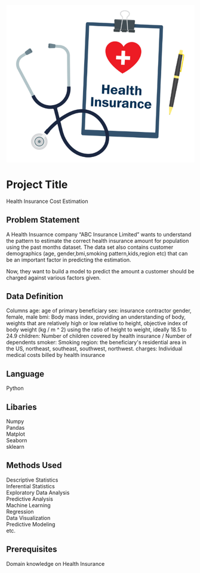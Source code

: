 ![image](medical_insurance.jpg)

# Project Title

Health Insurance Cost Estimation

## Problem Statement

A Health Insuarnce company “ABC Insurance Limited” wants to understand the pattern to estimate the correct health insurance amount for population using the past months dataset.
The data set also contains customer demographics (age, gender,bmi,smoking pattern,kids,region etc) that can be an important factor in predicting the estimation.

Now, they want to build a model to predict the  amount a customer should be charged against various factors given.

## Data Definition
Columns
age: age of primary beneficiary
sex: insurance contractor gender, female, male
bmi: Body mass index, providing an understanding of body, weights that are relatively high or low relative to height,
objective index of body weight (kg / m ^ 2) using the ratio of height to weight, ideally 18.5 to 24.9
children: Number of children covered by health insurance / Number of dependents
smoker: Smoking
region: the beneficiary's residential area in the US, northeast, southeast, southwest, northwest.
charges: Individual medical costs billed by health insurance

## Language
Python

## Libaries
Numpy\
Pandas\
Matplot\
Seaborn\
sklearn

## Methods Used
Descriptive Statistics\
Inferential Statistics\
Exploratory Data Analysis\
Predictive Analysis\
Machine Learning\
Regression\
Data Visualization\
Predictive Modeling\
etc.
## Prerequisites
Domain knowledge on Health Insurance

